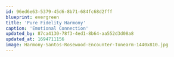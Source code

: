 ```yaml
---
id: 96ed6e63-5379-45d6-8b71-684fc68d2fff
blueprint: evergreen
title: 'Pure Fidelity Harmony'
caption: 'Emotional Connection'
updated_by: 87ca4130-78f3-4ed1-8b64-aa552d3d08a8
updated_at: 1694711156
image: Harmony-Santos-Rosewood-Encounter-Tonearm-1440x810.jpg
---
```

